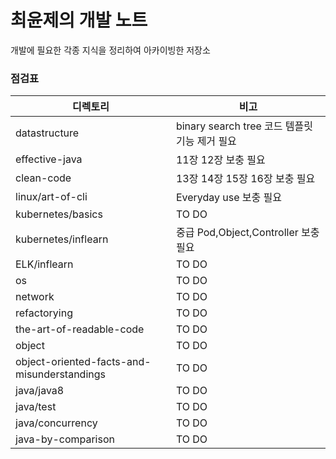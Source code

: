 # 최윤제의 개발 노트
개발에 필요한 각종 지식을 정리하여 아카이빙한 저장소
### 점검표

|디렉토리|비고|
|------|-------|
|datastructure|binary search tree 코드 템플릿 기능 제거 필요|
|effective-java|11장 12장 보충 필요|
|clean-code|13장 14장 15장 16장 보충 필요|
|linux/art-of-cli|Everyday use 보충 필요|
|kubernetes/basics|TO DO|
|kubernetes/inflearn|중급 Pod,Object,Controller 보충 필요|
|ELK/inflearn|TO DO|
|os|TO DO|
|network|TO DO|
|refactorying|TO DO|
|the-art-of-readable-code|TO DO|
|object|TO DO|
|object-oriented-facts-and-misunderstandings|TO DO|
|java/java8|TO DO|
|java/test|TO DO|
|java/concurrency|TO DO|
|java-by-comparison|TO DO|
